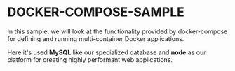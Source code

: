 # DOCKER-COMPOSE-SAMPLE
In this sample, we will look at the functionality provided by docker-compose for defining and running multi-container Docker applications.

Here it's used **MySQL** like our specialized database and **node** as our platform for creating highly performant web applications.


